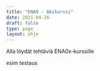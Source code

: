 ```yaml
---
title: "ENA9 - Abikurssi"
date: 2021-04-26
draft: false
type: page
layout: ohje
---
```


Alla löydät tehtäviä ENA0x-kurssille

esim testaus